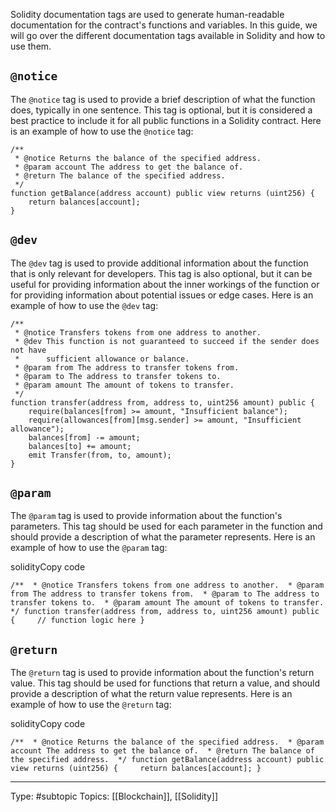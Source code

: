 Solidity documentation tags are used to generate human-readable documentation for the contract's functions and variables. In this guide, we will go over the different documentation tags available in Solidity and how to use them.

## `@notice`

The `@notice` tag is used to provide a brief description of what the function does, typically in one sentence. This tag is optional, but it is considered a best practice to include it for all public functions in a Solidity contract. Here is an example of how to use the `@notice` tag:

```
/**
 * @notice Returns the balance of the specified address.
 * @param account The address to get the balance of.
 * @return The balance of the specified address.
 */
function getBalance(address account) public view returns (uint256) {
    return balances[account];
}

```
## `@dev`

The `@dev` tag is used to provide additional information about the function that is only relevant for developers. This tag is also optional, but it can be useful for providing information about the inner workings of the function or for providing information about potential issues or edge cases. Here is an example of how to use the `@dev` tag:

```
/**
 * @notice Transfers tokens from one address to another.
 * @dev This function is not guaranteed to succeed if the sender does not have
 *      sufficient allowance or balance.
 * @param from The address to transfer tokens from.
 * @param to The address to transfer tokens to.
 * @param amount The amount of tokens to transfer.
 */
function transfer(address from, address to, uint256 amount) public {
    require(balances[from] >= amount, "Insufficient balance");
    require(allowances[from][msg.sender] >= amount, "Insufficient allowance");
    balances[from] -= amount;
    balances[to] += amount;
    emit Transfer(from, to, amount);
}

```

## `@param`

The `@param` tag is used to provide information about the function's parameters. This tag should be used for each parameter in the function and should provide a description of what the parameter represents. Here is an example of how to use the `@param` tag:

solidityCopy code

`/**  * @notice Transfers tokens from one address to another.  * @param from The address to transfer tokens from.  * @param to The address to transfer tokens to.  * @param amount The amount of tokens to transfer.  */ function transfer(address from, address to, uint256 amount) public {     // function logic here }`

## `@return`

The `@return` tag is used to provide information about the function's return value. This tag should be used for functions that return a value, and should provide a description of what the return value represents. Here is an example of how to use the `@return` tag:

solidityCopy code

`/**  * @notice Returns the balance of the specified address.  * @param account The address to get the balance of.  * @return The balance of the specified address.  */ function getBalance(address account) public view returns (uint256) {     return balances[account]; }`
___
Type: #subtopic 
Topics: [[Blockchain]], [[Solidity]]

